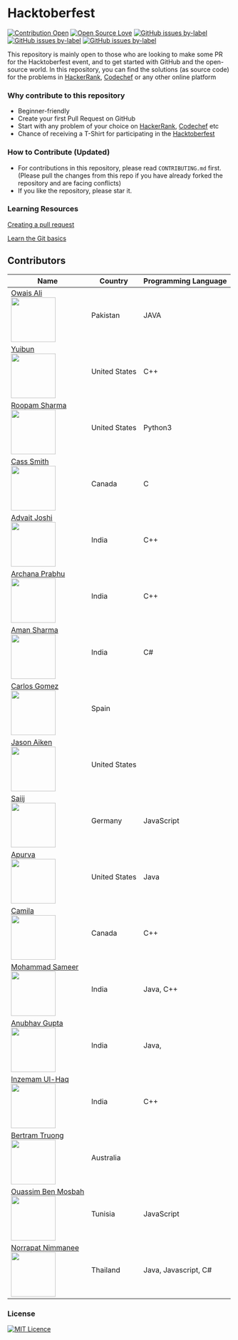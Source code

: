 # Hacktoberfest

[![Contribution Open](https://img.shields.io/badge/contributions-welcome-brightgreen.svg?style=flat)](https://github.com/ows-ali/Hacktoberfest/blob/master/CONTRIBUTING.md)
[![Open Source Love](https://badges.frapsoft.com/os/v1/open-source.svg?v=103)](https://github.com/ows-ali/Hacktoberfest/issues)
[![GitHub issues by-label](https://img.shields.io/github/issues/ows-ali/Hacktoberfest/help%20wanted.svg)](https://github.com/ows-ali/Hacktoberfest/issues?q=is%3Aissue+is%3Aopen+label%3A%22help+wanted%22)
[![GitHub issues by-label](https://img.shields.io/github/issues-pr-closed-raw/ows-ali/Hacktoberfest.svg)](https://github.com/ows-ali/Hacktoberfest/pulls?q=is%3Apr+is%3Aclosed)
[![GitHub issues by-label](https://img.shields.io/github/issues-pr/ows-ali/Hacktoberfest.svg)](https://github.com/ows-ali/Hacktoberfest/pulls?q=is%3Aopen+is%3Apr)

This repository is mainly open to those who are looking to make some PR for the Hacktoberfest event, and to get started with GitHub and the open-source world.
In this repository, you can find the solutions (as source code) for the problems in [HackerRank](https://hackerrank.com), [Codechef](https://codechef.com) or any other online platform

### Why contribute to this repository
- Beginner-friendly
- Create your first Pull Request on GitHub
- Start with any problem of your choice on [HackerRank](https://hackerrank.com), [Codechef](https://codechef.com) etc
- Chance of receiving a T-Shirt for participating in the [Hacktoberfest](hacktoberfest.digitalocean.com)

### How to Contribute (Updated)
- For contributions in this repository, please read `CONTRIBUTING.md` first. (Please pull the changes from this repo if you have already forked the repository and are facing conflicts)
- If you like the repository, please star it.

### Learning Resources

[Creating a pull request](https://services.github.com/on-demand/intro-to-github/create-pull-request)

[Learn the Git basics](https://try.github.io)

## Contributors

| Name                                                                                                                                         | Country             | Programming Language   |
|----------------------------------------------------------------------------------------------------------------------------------------------|---------------------|------------------------|
| [Owais Ali](https://github.com/owaisalics/) <br> <img src="https://github.com/ows-ali.png" width="100" height="100">                         | Pakistan            | JAVA                   |
| [Yuibun](https://github.com/yuibun/) <br> <img src="https://github.com/yuibun.png" width="100" height="100">                                 | United States       | C++                    |
| [Roopam Sharma](https://github.com/RoopamSharma/) <br> <img src="https://github.com/RoopamSharma.png" width="100" height="100">              | United States       | Python3                |
| [Cass Smith](https://github.com/cassvs/) <br> <img src="https://github.com/cassvs.png" width="100" height="100">                             | Canada	             | C		                  |
| [Advait Joshi](https://github.com/joshiadvait8/) <br> <img src="https://github.com/joshiadvait8.png" width="100" height="100">               | India               | C++                    |
| [Archana Prabhu](https://github.com/ArchanaPrabhu/) <br> <img src="https://github.com/ArchanaPrabhu.png" width="100" height="100">           | India               | C++                    |
| [Aman Sharma](https://github.com/amsharma44/) <br> <img src="https://github.com/amsharma44.png" width="100" height="100">                    | India               | C#                     |
| [Carlos Gomez](https://github.com/Kurolox/) <br> <img src="https://github.com/Kurolox.png" width="100" height="100">                         | Spain               |                        |
| [Jason Aiken](https://github.com/sinuoustalker/) <br> <img src="https://github.com/sinuoustalker.png" width="100" height="100">              | United States       |                        |
| [Saiij](https://github.com/Saiij/) <br> <img src="https://github.com/Saiij.png" width="100" height="100">                                    | Germany             | JavaScript             |
| [Apurva](https://github.com/alonemayank) <br> <img src="https://github.com/alonemayank.png" width="100" height="100">                        | United States       | Java                   |
| [Camila](https://github.com/milaaraujo) <br> <img src="https://github.com/milaaraujo.png" width="100" height="100">                          | Canada              | C++                    |
| [Mohammad Sameer](https://github.com/m-sameer) <br> <img src="https://github.com/m-sameer.png" width="100" height="100">                     | India         	     | Java, C++              |
| [Anubhav Gupta](https://github.com/theanubhava) <br> <img src="https://github.com/theanubhava.png" width="100" height="100">                 | India               | Java,                  |
| [Inzemam Ul-Haq](https://github.com/Virusthegreat) <br> <img src="https://github.com/Virusthegreat.png" width="100" height="100">            | India          	   | C++                    |
| [Bertram Truong](https://github.com/bt) <br> <img src="https://github.com/bt.png" width="100" height="100">                                  | Australia           |                        |
| [Ouassim Ben Mosbah](https://github.com/ouassimBenMosbah) <br> <img src="https://github.com/ouassimbenmosbah.png" width="100" height="100">  | Tunisia             | JavaScript             |
| [Norrapat Nimmanee](https://github.com/icharge) <br> <img src="https://github.com/icharge.png" width="100" height="100">  | Thailand             | Java, Javascript, C#             |

### License

[![MIT Licence](https://badges.frapsoft.com/os/mit/mit.svg?v=103)](https://github.com/ows-ali/Hacktoberfest/blob/master/LICENSE)
